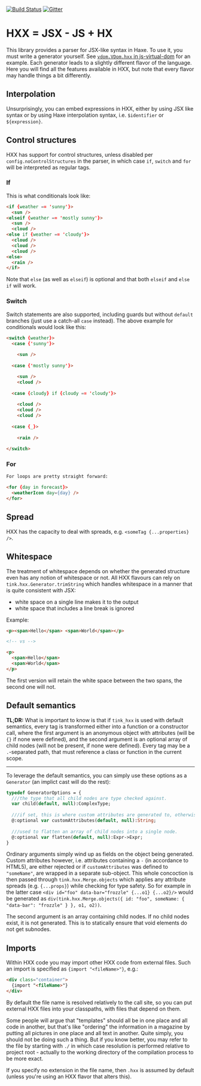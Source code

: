 [![Build Status](https://travis-ci.org/haxetink/tink_hxx.svg?branch=master)](https://travis-ci.org/haxetink/tink_hxx)
[![Gitter](https://badges.gitter.im/Join%20Chat.svg)](https://gitter.im/haxetink/public)

# HXX = JSX - JS + HX

This library provides a parser for JSX-like syntax in Haxe. To use it, you must write a generator yourself. See [`vdom.VDom.hxx` in js-virtual-dom](https://github.com/back2dos/js-virtual-dom) for an example. Each generator leads to a slightly different flavor of the language. Here you will find all the features available in HXX, but note that every flavor may handle things a bit differently.
  
## Interpolation

Unsurprisingly, you can embed expressions in HXX, either by using JSX like syntax or by using Haxe interpolation syntax, i.e. `$identifier` or `${expression}`.
  
## Control structures

HXX has support for control structures, unless disabled per `config.noControlStructures` in the parser, in which case `if`, `switch` and `for` will be interpreted as regular tags.
  
### If

This is what conditionals look like:

```html
<if {weather == 'sunny'}>
  <sun />
<elseif {weather == 'mostly sunny'}>
  <sun />
  <cloud />
<else if {weather == 'cloudy'}>
  <cloud />
  <cloud />
  <cloud />
<else>
  <rain />
</if>
```

Note that `else` (as well as `elseif`) is optional and that both `elseif` and `else if` will work.

### Switch

Switch statements are also supported, including guards but without `default` branches (just use a catch-all `case` instead). The above example for conditionals would look like this:

```html
<switch {weather}>
  <case {'sunny'}>
  
    <sun />
    
  <case {'mostly sunny'}>

    <sun />
    <cloud />
  
  <case {cloudy} if {cloudy == 'cloudy'}>
  
    <cloud />
    <cloud />
    <cloud />
    
  <case {_}>
  
    <rain />
    
</switch>
```

### For

```html
For loops are pretty straight forward:

<for {day in forecast}>
  <weatherIcon day={day} />
</for>
```

## Spread
  
HXX has the capacity to deal with spreads, e.g. `<someTag {...properties} />`. 

## Whitespace

The treatment of whitespace depends on whether the generated structure even has any notion of whitespace or not. All HXX flavours can rely on `tink.hxx.Generator.trimString` which handles whitespace in a manner that is quite consistent with JSX:
  
- white space on a single line makes it to the output
- white space that includes a line break is ignored

Example:

```html
<p><span>Hello</span> <span>World</span></p>

<!-- vs -->

<p>
  <span>Hello</span>
  <span>World</span>
</p>
```

The first version will retain the white space between the two spans, the second one will not.

## Default semantics

**TL;DR:** What is important to know is that if `tink_hxx` is used with default semantics, every tag is transformed either into a function or a constructor call, where the first argument is an anonymous object with attributes (will be `{}` if none were defined), and the second argument is an optional array of child nodes (will not be present, if none were defined). Every tag may be a `.`-separated path, that must reference a class or function in the current scope.

----

To leverage the default semantics, you can simply use these options as a `Generator` (an implict cast will do the rest):
  
```haxe
typedef GeneratorOptions = {
  ///the type that all child nodes are type checked against.
  var child(default, null):ComplexType;
  
  ///if set, this is where custom attributes are generated to, otherwise raises an error when encountering one.
  @:optional var customAttributes(default, null):String;
  
  ///used to flatten an array of child nodes into a single node.
  @:optional var flatten(default, null):Expr->Expr;
}
```

Ordinary arguments simply wind up as fields on the object being generated. Custom attributes however, i.e. attributes containing a `-` (in accordance to HTML5), are either rejected or if `customAttributes` was defined to `"someName"`, are wrapped in a separate sub-object. This whole concoction is then passed through `tink.hxx.Merge.objects` which applies any attribute spreads (e.g. `{...props}`) while checking for type safety.
So for example in the latter case `<div id="foo" data-bar="frozzle" {...o1} {...o2}/>` would be generated as `div(tink.hxx.Merge.objects({ id: "foo", someName: { "data-bar": "frozzle" } }, o1, o2))`. 

The second argument is an array containing child nodes. If no child nodes exist, it is not generated. This is to statically ensure that void elements do not get subnodes.

## Imports

Within HXX code you may import other HXX code from external files. Such an import is specified as `{import "<fileName>"}`, e.g.:

```html
<div class="container">
  {import "<fileName>"}
</div>
```

By default the file name is resolved relatively to the call site, so you can put external HXX files into your classpaths, with files that depend on them. 

Some people will argue that "templates" should all be in one place and all code in another, but that's like "ordering" the information in a magazine by putting all pictures in one place and all text in another. Quite simply, you should not be doing such a thing. But if you know better, you may refer to the file by starting with `./` in which case resolution is performed relative to project root - actually to the working directory of the compilation process to be more exact.

If you specify no extension in the file name, then `.hxx` is assumed by default (unless you're using an HXX flavor that alters this).
